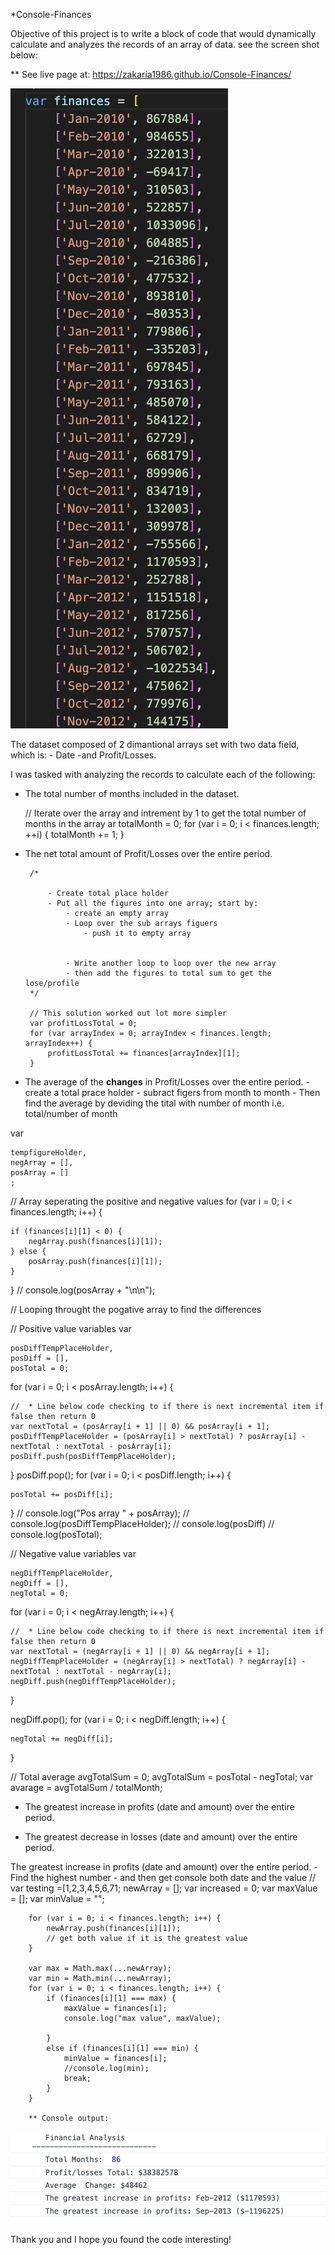 *Console-Finances 

Objective of this project is to write a block of code that would dynamically calculate and analyzes the records of an array of data. see the screen shot below:

** See live page at: https://zakaria1986.github.io/Console-Finances/



![alt text](/img/scr1.png)



The dataset composed of 2 dimantional arrays set with two data field, which is: 
    - Date 
    -and Profit/Losses.

I was tasked with analyzing the records to calculate each of the following:

 - The total number of months included in the dataset.

    // Iterate over the array and intrement by 1 to get the total number of months in the array
    ar totalMonth = 0;
    for (var i = 0; i < finances.length; ++i) {
    totalMonth += 1;
    }

 - The net total amount of Profit/Losses over the entire period.

        /*

            - Create total place holder 
            - Put all the figures into one array; start by:
                - create an empty array
                - Loop over the sub arrays figuers 
                    - push it to empty array
                

                - Write another loop to loop over the new array
                - then add the figures to total sum to get the lose/profile
        */

        // This solution worked out lot more simpler
        var profitLossTotal = 0;
        for (var arrayIndex = 0; arrayIndex < finances.length; arrayIndex++) {
            profitLossTotal += finances[arrayIndex][1];
        }

 - The average of the **changes** in Profit/Losses over the entire period.
        -  create a total prace holder
        - subract figers from month to month 
        - Then find the average by deviding the tital with number of month i.e.
            total/number of month
        
        

var

    tempfigureHolder,
    negArray = [],
    posArray = []
    ;

// Array seperating the positive and negative values
for (var i = 0; i < finances.length; i++) {

    if (finances[i][1] < 0) {
        negArray.push(finances[i][1]);
    } else {
        posArray.push(finances[i][1]);
    }

}
// console.log(posArray + "\n\n"); 

// Looping throught the pogative array to find the differences

// Positive value variables
var

    posDiffTempPlaceHolder,
    posDiff = [],
    posTotal = 0;

for (var i = 0; i < posArray.length; i++) {

    //  * Line below code checking to if there is next incremental item if false then return 0
    var nextTotal = (posArray[i + 1] || 0) && posArray[i + 1];
    posDiffTempPlaceHolder = (posArray[i] > nextTotal) ? posArray[i] - nextTotal : nextTotal - posArray[i];
    posDiff.push(posDiffTempPlaceHolder);

}
posDiff.pop(); 
for (var i = 0; i < posDiff.length; i++) {

    posTotal += posDiff[i];

}
// console.log("Pos array " + posArray); 
// console.log(posDiffTempPlaceHolder); 
// console.log(posDiff)
// console.log(posTotal); 

// Negative value variables
var

    negDiffTempPlaceHolder,
    negDiff = [],
    negTotal = 0;

for (var i = 0; i < negArray.length; i++) {

    //  * Line below code checking to if there is next incremental item if false then return 0
    var nextTotal = (negArray[i + 1] || 0) && negArray[i + 1];
    negDiffTempPlaceHolder = (negArray[i] > nextTotal) ? negArray[i] - nextTotal : nextTotal - negArray[i];
    negDiff.push(negDiffTempPlaceHolder);

}

negDiff.pop(); 
for (var i = 0; i < negDiff.length; i++) {

    negTotal += negDiff[i];

}

// Total average
avgTotalSum = 0; 
avgTotalSum = posTotal - negTotal; 
var avarage = avgTotalSum / totalMonth; 

 - The greatest increase in profits (date and amount) over the entire period.
 
 - The greatest decrease in losses (date and amount) over the entire period.

 The greatest increase in profits (date and amount) over the entire period.
    - Find the highest number 
    - and then get console both date and the value 
        // var testing =[1,2,3,4,5,6,71; 
        newArray = [];
        var increased = 0;
        var maxValue = [];
        var minValue = "";

        for (var i = 0; i < finances.length; i++) {
            newArray.push(finances[i][1]);
            // get both value if it is the greatest value
        }

        var max = Math.max(...newArray);
        var min = Math.min(...newArray);
        for (var i = 0; i < finances.length; i++) {
            if (finances[i][1] === max) {
                maxValue = finances[i];
                console.log("max value", maxValue);

            }
            else if (finances[i][1] === min) {
                minValue = finances[i];
                //console.log(min);
                break;
            }
        }

        ** Console output: 
         



![alt text](/img/con_output.png)



Thank you and I hope you found the code interesting!
